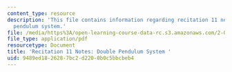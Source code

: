 ```yaml
---
content_type: resource
description: 'This file contains information regarding recitation 11 notes: double
  pendulum system.'
file: /media/https%3A/open-learning-course-data-rc.s3.amazonaws.com/2-003sc-engineering-dynamics-fall-2011/9489ed1826287bc2d2200b0c5bbcbeb4_MIT2_003SCF11_rec11note1.pdf
file_type: application/pdf
resourcetype: Document
title: 'Recitation 11 Notes: Double Pendulum System '
uid: 9489ed18-2628-7bc2-d220-0b0c5bbcbeb4
---
```

